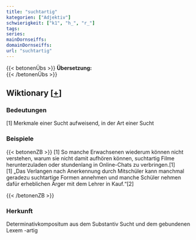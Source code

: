 ```yaml
---
title: "suchtartig"
kategorien: ["Adjektiv"]
schwierigkeit: ["k1", "h_", "r_"]
tags:
series:
mainDornseiffs:
domainDornseiffs:
url: "suchtartig"
---
```


{{< betonenÜbs >}}
**Übersetzung:**  
{{< /betonenÜbs >}}

## Wiktionary [[+](https://de.wiktionary.org/wiki/suchtartig)]

### Bedeutungen
[1] Merkmale einer Sucht aufweisend, in der Art einer Sucht  

### Beispiele
{{< betonenZB >}}
[1] So manche Erwachsenen wiederum können nicht verstehen, warum sie nicht damit aufhören können, suchtartig Filme herunterzuladen oder stundenlang in Online-Chats zu verbringen.[1]  
[1] „Das Verlangen nach Anerkennung durch Mitschüler kann manchmal geradezu suchtartige Formen annehmen und manche Schüler nehmen dafür erheblichen Ärger mit dem Lehrer in Kauf.“[2]  

{{< /betonenZB >}}
### Herkunft
Determinativkompositum aus dem Substantiv Sucht und dem gebundenen Lexem -artig  


